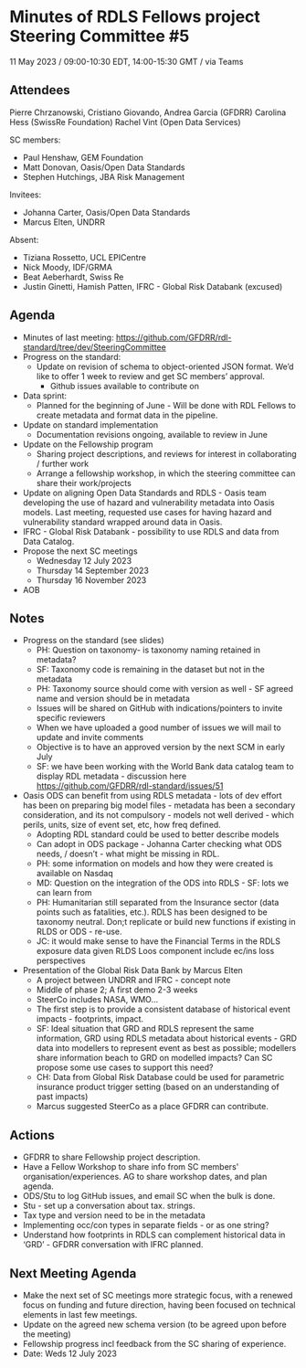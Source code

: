 # Minutes of RDLS Fellows project Steering Committee #5

11 May 2023 / 09:00-10:30 EDT, 14:00-15:30 GMT / via Teams

## Attendees 
Pierre Chrzanowski, Cristiano Giovando, Andrea Garcia (GFDRR) 
Carolina Hess (SwissRe Foundation)
Rachel Vint (Open Data Services)

SC members: 
- Paul Henshaw, GEM Foundation
- Matt Donovan, Oasis/Open Data Standards
- Stephen Hutchings, JBA Risk Management

Invitees:
- Johanna Carter, Oasis/Open Data Standards
- Marcus Elten, UNDRR

Absent:
- Tiziana Rossetto, UCL EPICentre
- Nick Moody, IDF/GRMA
- Beat Aeberhardt, Swiss Re
- Justin Ginetti, Hamish Patten, IFRC - Global Risk Databank (excused)

## Agenda
- Minutes of last meeting: https://github.com/GFDRR/rdl-standard/tree/dev/SteeringCommittee 
- Progress on the standard:
  - Update on revision of schema to object-oriented JSON format. We’d like to offer 1 week to review and get SC members’ approval.
    - Github issues available to contribute on
- Data sprint:
  - Planned for the beginning of June - Will be done with RDL Fellows to create metadata and format data in the pipeline.
- Update on standard implementation
  - Documentation revisions ongoing, available to review in June
- Update on the Fellowship program
  - Sharing project descriptions, and reviews for interest in collaborating / further work
  - Arrange a fellowship workshop, in which the steering committee can share their work/projects
- Update on aligning Open Data Standards and RDLS - Oasis team developing the use of hazard and vulnerability metadata into Oasis models. Last meeting, requested use cases for having hazard and vulnerability standard wrapped around data in Oasis.
- IFRC - Global Risk Databank - possibility to use RDLS and data from Data Catalog.
- Propose the next SC meetings
  - Wednesday 12 July 2023
  - Thursday 14 September 2023
  - Thursday 16 November 2023
- AOB

## Notes

- Progress on the standard (see slides)
  - PH: Question on taxonomy- is taxonomy naming retained in metadata?
  - SF: Taxonomy code is remaining in the dataset but not in the metadata
  - PH: Taxonomy source should come with version as well - SF agreed name and version should be in metadata
  - Issues will be shared on GitHub with indications/pointers to invite specific reviewers
  - When we have uploaded a good number of issues we will mail to update and invite comments
  - Objective is to have an approved version by the next SCM in early July
  - SF: we have been working with the World Bank data catalog team to display RDL metadata - discussion here https://github.com/GFDRR/rdl-standard/issues/51 
- Oasis ODS can benefit from using RDLS metadata - lots of dev effort has been on preparing big model files - metadata has been a secondary consideration, and its not compulsory - models not well derived - which perils, units, size of event set, etc, how freq defined.
  - Adopting RDL standard could be used to better describe models
  - Can adopt in ODS package - Johanna Carter checking what ODS needs, / doesn’t - what might be missing in RDL.
  - PH: some information on models and how they were created is available on Nasdaq
  - MD: Question on the integration of the ODS into RDLS - SF: lots we can learn from 
  - PH: Humanitarian still separated from the Insurance sector (data points such as fatalities, etc.).  RDLS has been designed to be taxonomy neutral. Don;t replicate or build new functions if existing in RLDS or ODS - re-use.
  - JC: it would make sense to have the Financial Terms in the RDLS exposure data given RLDS Loos component include ec/ins loss perspectives
- Presentation of the Global Risk Data Bank by Marcus Elten
  - A project between UNDRR and IFRC - concept note
  - Middle of phase 2; A first demo 2-3 weeks
  - SteerCo includes NASA, WMO…
  - The first step is to provide a consistent database of historical event impacts - footprints, impact. 
  - SF: Ideal situation that GRD and RDLS represent the same information, GRD using RDLS metadata about historical events - GRD data into modellers to represent event as best as possible; modellers share information beach to GRD on modelled impacts? Can SC propose some use cases to support this need?
  - CH: Data from Global Risk Database could be used for parametric insurance product trigger setting (based on an understanding of past impacts)
  - Marcus suggested SteerCo as a place GFDRR can contribute.

## Actions
- GFDRR to share Fellowship project description.
- Have a Fellow Workshop to share info from SC members' organisation/experiences. AG to share workshop dates, and plan agenda.
- ODS/Stu to log GitHub issues, and email SC when the bulk is done.
- Stu - set up a conversation about tax. strings. 
- Tax type and version need to be in the metadata
- Implementing occ/con types in separate fields - or as one string?
- Understand how footprints in RDLS can complement historical data in ‘GRD’ - GFDRR conversation with IFRC planned.

## Next Meeting Agenda
- Make the next set of SC meetings more strategic focus, with a renewed focus on funding and future direction, having been focused on technical elements in last few meetings.
- Update on the agreed new schema version (to be agreed upon before the meeting)
- Fellowship progress incl feedback from the SC sharing of experience.
- Date: Weds 12 July 2023
